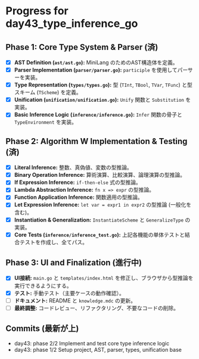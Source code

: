 # Progress for day43_type_inference_go

## Phase 1: Core Type System & Parser (済)
- [X] **AST Definition (`ast/ast.go`):** MiniLang のためのAST構造体を定義。
- [X] **Parser Implementation (`parser/parser.go`):** `participle` を使用してパーサーを実装。
- [X] **Type Representation (`types/types.go`):** 型 (`TInt`, `TBool`, `TVar`, `TFunc`) と型スキーム (`TScheme`) を定義。
- [X] **Unification (`unification/unification.go`):** `Unify` 関数と `Substitution` を実装。
- [X] **Basic Inference Logic (`inference/inference.go`):** `Infer` 関数の骨子と `TypeEnvironment` を実装。

## Phase 2: Algorithm W Implementation & Testing (済)
- [X] **Literal Inference:** 整数、真偽値、変数の型推論。
- [X] **Binary Operation Inference:** 算術演算、比較演算、論理演算の型推論。
- [X] **If Expression Inference:** `if-then-else` 式の型推論。
- [X] **Lambda Abstraction Inference:** `fn x => expr` の型推論。
- [X] **Function Application Inference:** 関数適用の型推論。
- [X] **Let Expression Inference:** `let var = expr1 in expr2` の型推論 (一般化を含む)。
- [X] **Instantiation & Generalization:** `InstantiateScheme` と `GeneralizeType` の実装。
- [X] **Core Tests (`inference/inference_test.go`):** 上記各機能の単体テストと結合テストを作成し、全てパス。

## Phase 3: UI and Finalization (進行中)
- [X] **UI接続:** `main.go` と `templates/index.html` を修正し、ブラウザから型推論を実行できるようにする。
- [X] **テスト:** 手動テスト（主要ケースの動作確認）。
- [ ] **ドキュメント:** README と `knowledge.mdc` の更新。
- [ ] **最終調整:** コードレビュー、リファクタリング、不要なコードの削除。

## Commits (最新が上)
- day43: phase 2/2 Implement and test core type inference logic
- day43: phase 1/2 Setup project, AST, parser, types, unification base 
